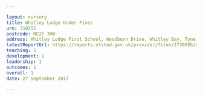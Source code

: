 ```yaml
---

layout: nursery
title: Whitley Lodge Under Fives
urn: 310255
postcode: NE26 3HW
address: Whitley Lodge First School, Woodburn Drive, Whitley Bay, Tyne and Wear, NE26 3HW
latestReportUrl: https://reports.ofsted.gov.uk/provider/files/2730895/urn/310255.pdf
teaching: 1
development: 1
leadership: 1
outcomes: 1
overall: 1
date: 27 September 2017

---
```

